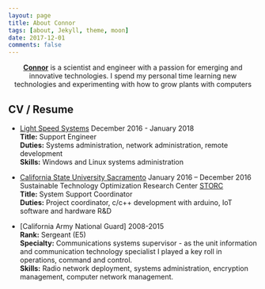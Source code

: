 ```yaml
---
layout: page
title: About Connor
tags: [about, Jekyll, theme, moon]
date: 2017-12-01
comments: false
---
```


<center><a href="http://connoraitken.com"><b>Connor</b></a> is a scientist and engineer with a passion for emerging and innovative technologies. I spend my personal time learning new technologies and experimenting with how to grow plants with computers</center>

## CV / Resume

* [Light Speed Systems](http://lightspeedsys.com) December 2016 - January 2018  
<b>Title:</b> Support Engineer  
<b>Duties:</b> Systems administration, network administration, remote development  
<b>Skills:</b> Windows and Linux systems administration

* [California State University Sacramento]()  January 2016 – December 2016
Sustainable Technology Optimization Research Center [STORC](http://csus.edu/storc/people)  
<b>Title:</b> System Support Coordinator  
<b>Duties:</b> Project coordinator, c/c++ development with arduino, IoT software and hardware R&D

* [California Army National Guard] 2008-2015  
<b>Rank:</b> Sergeant (E5)  
<b>Specialty:</b> Communications systems supervisor - as the unit information and communication technology specialist I played a key roll in operations, command and control.   
<b>Skills:</b> Radio network deployment, systems administration, encryption management, computer network management.  
